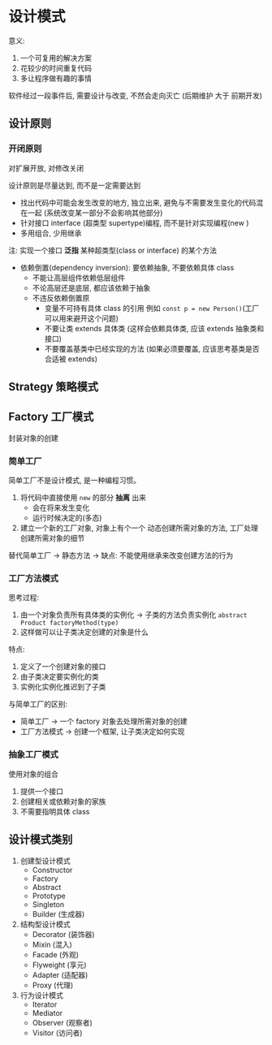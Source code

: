 # 设计模式

意义:

1. 一个可复用的解决方案
2. 花较少的时间重复代码
3. 多让程序做有趣的事情

软件经过一段事件后, 需要设计与改变, 不然会走向灭亡 (后期维护 大于 前期开发)

## 设计原则

### 开闭原则

对扩展开放, 对修改关闭

设计原则是尽量达到, 而不是一定需要达到

- 找出代码中可能会发生改变的地方, 独立出来, 避免与不需要发生变化的代码混在一起 (系统改变某一部分不会影响其他部分)
- 针对接口 interface (超类型 supertype)编程, 而不是针对实现编程(new )
- 多用组合, 少用继承

注: 实现一个接口 **泛指** 某种超类型(class or interface) 的某个方法

- 依赖倒置(dependency inversion): 要依赖抽象, 不要依赖具体 class
    -  不能让高层组件依赖低层组件
    -  不论高层还是底层, 都应该依赖于抽象
    -  不违反依赖倒置原
        + 变量不可持有具体 class 的引用 例如 `const p = new Person()`(工厂可以用来避开这个问题)
        + 不要让类 extends 具体类 (这样会依赖具体类, 应该 extends 抽象类和接口)
        + 不要覆盖基类中已经实现的方法 (如果必须要覆盖, 应该思考基类是否合适被 extends)


## Strategy 策略模式

## Factory 工厂模式

封装对象的创建

### 简单工厂

简单工厂不是设计模式, 是一种编程习惯。

1. 将代码中直接使用 `new` 的部分 **抽离** 出来
    - 会在将来发生变化
    - 运行时候决定的(多态)
2. 建立一个新的工厂对象, 对象上有个一个 动态创建所需对象的方法, 工厂处理创建所需对象的细节

替代简单工厂 -> 静态方法 -> 缺点: 不能使用继承来改变创建方法的行为

### 工厂方法模式

思考过程:

1. 由一个对象负责所有具体类的实例化 -> 子类的方法负责实例化 `abstract Product factoryMethod(type)`
2. 这样做可以让子类决定创建的对象是什么

特点:

1. 定义了一个创建对象的接口
2. 由子类决定要实例化的类
3. 实例化实例化推迟到了子类

与简单工厂的区别:

- 简单工厂     -> 一个 factory 对象去处理所需对象的创建
- 工厂方法模式  -> 创建一个框架, 让子类决定如何实现 

### 抽象工厂模式

使用对象的组合

1. 提供一个接口
2. 创建相关或依赖对象的家族
3. 不需要指明具体 class

## 设计模式类别

1. 创建型设计模式
    + Constructor
    + Factory
    + Abstract
    + Prototype
    + Singleton
    + Builder (生成器)
2. 结构型设计模式
    + Decorator (装饰器)
    + Mixin (混入)
    + Facade (外观)
    + Flyweight (享元)
    + Adapter (适配器)
    + Proxy (代理)
3. 行为设计模式 
    + Iterator
    + Mediator
    + Observer (观察者)
    + Visitor (访问者)





